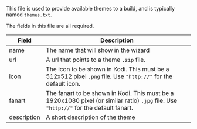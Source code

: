 This file is used to provide available themes to a build, and is typically named `themes.txt`.

The fields in this file are all required.

| Field | Description |
| ----- | ----------- |
| name  | The name that will show in the wizard |
| url | A url that points to a theme `.zip` file. |
| icon | The icon to be shown in Kodi. This must be a 512x512 pixel `.png` file. Use `"http://"` for the default icon. |
| fanart | The fanart to be shown in Kodi. This must be a 1920x1080 pixel (or similar ratio) `.jpg` file. Use `"http://"` for the default fanart. |
| description | A short description of the theme |